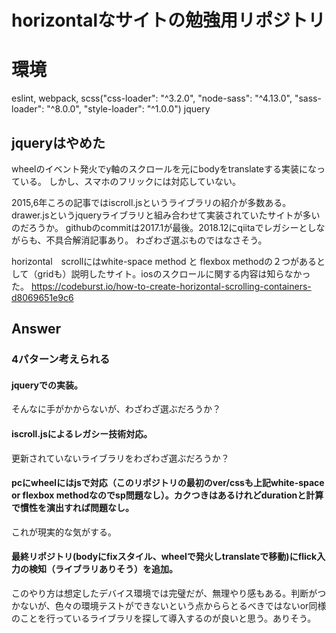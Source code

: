 # horizontalなサイトの勉強用リポジトリ

# 環境
eslint,
webpack,
scss("css-loader": "^3.2.0",
    "node-sass": "^4.13.0",
    "sass-loader": "^8.0.0",
    "style-loader": "^1.0.0")
jquery

## jqueryはやめた

wheelのイベント発火でy軸のスクロールを元にbodyをtranslateする実装になっている。
しかし、スマホのフリックには対応していない。

2015,6年ころの記事ではiscroll.jsというライブラリの紹介が多数ある。drawer.jsというjqueryライブラリと組み合わせて実装されていたサイトが多いのだろうか。
githubのcommitは2017.1が最後。2018.12にqiitaでレガシーとしながらも、不具合解消記事あり。
わざわざ選ぶものではなさそう。

horizontal　scrollにはwhite-space method と flexbox methodの２つがあるとして（gridも）説明したサイト。iosのスクロールに関する内容は知らなかった。
https://codeburst.io/how-to-create-horizontal-scrolling-containers-d8069651e9c6

## Answer
### 4パターン考えられる

#### jqueryでの実装。

そんなに手がかからないが、わざわざ選ぶだろうか？

#### iscroll.jsによるレガシー技術対応。

更新されていないライブラリをわざわざ選ぶだろうか？

#### pcにwheelにはjsで対応（このリポジトリの最初のver/cssも上記white-space or flexbox methodなのでsp問題なし）。カクつきはあるけれどdurationと計算で慣性を演出すれば問題なし。

これが現実的な気がする。

#### 最終リポジトリ(bodyにfixスタイル、wheelで発火しtranslateで移動)にflick入力の検知（ライブラリありそう）を追加。

このやり方は想定したデバイス環境では完璧だが、無理やり感もある。判断がつかないが、色々の環境テストができないという点かららとるべきではないor同様のことを行っているライブラリを探して導入するのが良いと思う。ありそう。